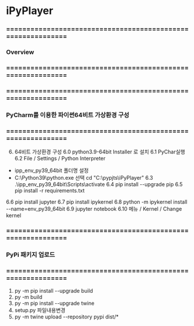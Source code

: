 
# iPyPlayer


### ============================================================
### Overview
### ============================================================


### ============================================================
### PyCharm를 이용한 파이썬64비트 가상환경 구성
### ============================================================

6. 64비트 가상환경 구성
6.0 python3.9-64bit Installer 로 설치
6.1 PyChar실행
6.2 File / Settings / Python Interpreter
- ipp_env_py39_64bit 폴더명 설정
- C:\Python39\python.exe 선택
cd "C:\pypjts\iPyPlayer"
6.3 .\ipp_env_py39_64bit\Scripts\activate
6.4 pip install --upgrade pip
6.5 pip install -r requirements.txt

<!-- 쥬피터 환경설정 -->
6.6 pip install jupyter
6.7 pip install ipykernel
6.8 python -m ipykernel install --name=env_py39_64bit
6.9 jupyter notebook
6.10 메뉴 / Kernel / Change kernel


### ============================================================
### PyPi 패키지 업로드
### ============================================================
1. py -m pip install --upgrade build
2. py -m build
3. py -m pip install --upgrade twine
4. setup.py 파일내용변경
5. py -m twine upload --repository pypi dist/*
